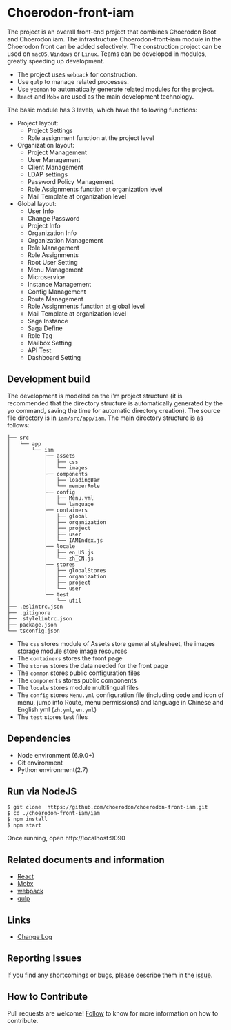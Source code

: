 # Choerodon-front-iam 

The project is an overall front-end project that combines Choerodon Boot and Choerodon iam. The infrastructure Choerodon-front-iam module in the Choerodon front can be added selectively. The construction project can be used on `macOS`, `Windows` or `Linux`. Teams can be developed in modules, greatly speeding up development.

 * The project uses `webpack` for construction.
 * Use `gulp` to manage related processes.
 * Use `yeoman` to automatically generate related modules for the project.
 * `React` and `Mobx` are used as the main development technology.

The basic module has 3 levels, which have the following functions:

 * Project layout:
    * Project Settings
    * Role assignment function at the project level
 * Organization layout:
    * Project Management
    * User Management
    * Client Management
    * LDAP settings
    * Password Policy Management
    * Role Assignments function at organization level
    * Mail Template at organization level
 * Global layout:
    * User Info
    * Change Password
    * Project Info
    * Organization Info
    * Organization Management
    * Role Management
    * Role Assignments
    * Root User Setting
    * Menu Management
    * Microservice
    * Instance Management
    * Config Management
    * Route Management
    * Role Assignments function at global level
    * Mail Template at organization level
    * Saga Instance
    * Saga Define
    * Role Tag
    * Mailbox Setting
    * API Test
    * Dashboard Setting

## Development build

The development is modeled on the i'm project structure (it is recommended that the directory structure is automatically generated by the yo command, saving the time for automatic directory creation). The source file directory is in `iam/src/app/iam`. The main directory structure is as follows:


    ├── src
    │   └── app
    │       └── iam
    │           ├── assets
    │           │   ├── css
    │           │   └── images
    │           ├── components
    │           │   ├── loadingBar
    │           │   └── memberRole
    │           ├── config
    │           │   ├── Menu.yml
    │           │   └── language
    │           ├── containers
    │           │   ├── global
    │           │   ├── organization
    │           │   ├── project
    │           │   ├── user
    │           │   └── IAMIndex.js
    │           ├── locale
    │           │   ├── en_US.js
    │           │   └── zh_CN.js
    │           ├── stores
    │           │   ├── globalStores
    │           │   ├── organization
    │           │   ├── project
    │           │   └── user
    │           └── test
    │               └── util
    ├── .eslintrc.json
    ├── .gitignore
    ├── .stylelintrc.json    
    ├── package.json 
    └── tsconfig.json
     


* The `css` stores module of Assets store general stylesheet, the images storage module store image resources
* The `containers` stores the front page
* The `stores` stores the data needed for the front page
* The `common` stores public configuration files
* The `components` stores public components
* The `locale` stores module multilingual files
* The `config` stores `Menu.yml` configuration file (including code and icon of  menu, jump into Route, menu permissions) and language in Chinese and English yml (`zh.yml`, `en.yml`)
* The `test` stores test files

## Dependencies

* Node environment (6.9.0+)
* Git environment
* Python environment(2.7)

## Run via NodeJS

```
$ git clone  https://github.com/choerodon/choerodon-front-iam.git
$ cd ./choerodon-front-iam/iam
$ npm install
$ npm start
```

Once running, open http://localhost:9090

## Related documents and information

* [React](https://reactjs.org)
* [Mobx](https://github.com/mobxjs/mobx)
* [webpack](https://webpack.docschina.org)
* [gulp](https://gulpjs.com)

## Links

* [Change Log](./CHANGELOG.zh-CN.md)

## Reporting Issues
If you find any shortcomings or bugs, please describe them in the  [issue](https://github.com/choerodon/choerodon/issues/new?template=issue_template.md).

## How to Contribute
Pull requests are welcome! [Follow](https://github.com/choerodon/choerodon/blob/master/CONTRIBUTING.md) to know for more information on how to contribute.
